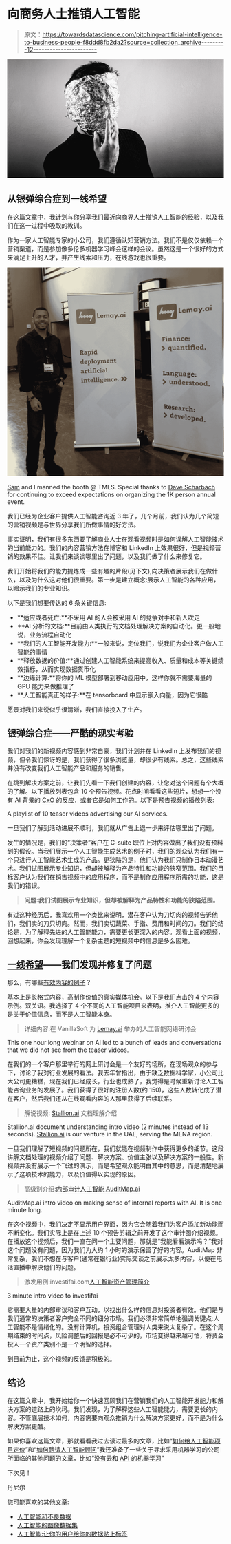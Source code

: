 # 向商务人士推销人工智能

> 原文：<https://towardsdatascience.com/pitching-artificial-intelligence-to-business-people-f8ddd8fb2da2?source=collection_archive---------12----------------------->

![](img/fd193be134fd97c0b0427c577a1fd6a8.png)

## 从银弹综合症到一线希望

在这篇文章中，我计划与你分享我们最近向商界人士推销人工智能的经验，以及我们在这一过程中吸取的教训。

作为一家人工智能专家的小公司，我们遵循认知营销方法。我们不是仅仅依赖一个营销渠道，而是参加像多伦多机器学习峰会这样的会议。虽然这是一个很好的方式来满足上升的人才，并产生线索和压力，在线游戏也很重要。

![](img/fc9fdd8bbd5bfa1b036cc6fa0514bd06.png)

[Sam](https://www.linkedin.com/in/samuel-pierre-gilles/) and I manned the booth @ TMLS. Special thanks to [Dave Scharbach](https://medium.com/u/74fb6f5802d2?source=post_page-----f8ddd8fb2da2--------------------------------) for continuing to exceed expectations on organizing the 1K person annual event.

我们已经为企业客户提供人工智能咨询近 3 年了，几个月前，我们认为几个简短的营销视频是与世界分享我们所做事情的好方法。

事实证明，我们有很多东西要了解商业人士在观看视频时是如何误解人工智能技术的当前能力的。我们的内容营销方法在博客和 LinkedIn 上效果很好，但是视频营销的效果不佳。让我们来谈谈哪里出了问题，以及我们做了什么来修复它。

我们开始将我们的能力提炼成一些有趣的片段(见下文),向决策者展示我们在做什么，以及为什么这对他们很重要。第一步是建立概念:展示人工智能的各种应用，以暗示我们的专业知识。

以下是我们想要传达的 6 条关键信息:

*   **适应或者死亡:**不采用 AI 的人会被采用 AI 的竞争对手和新人吹走
*   **AI 分析的文档:**目前由人类执行的文档处理解决方案的自动化。更一般地说，业务流程自动化
*   **我们的人工智能开发能力:**一般来说，定位我们，说我们为企业客户做人工智能的事情
*   **释放数据的价值:**通过创建人工智能系统来提高收入、质量和成本等关键绩效指标，从而实现数据货币化
*   **边缘计算:**将你的 ML 模型部署到移动应用中，这样你就不需要海量的 GPU 能力来做推理了
*   **人工智能真正的样子:**在 tensorboard 中显示嵌入向量，因为它很酷

愿景对我们来说似乎很清晰，我们直接投入了生产。

## 银弹综合症——严酷的现实考验

我们对我们的新视频内容感到非常自豪，我们计划并在 LinkedIn 上发布我们的视频，但令我们惊讶的是，我们获得了很多浏览量，却很少有线索。总之，这些线索并没有改变我们人工智能产品和服务的销售。

在跳到解决方案之前，让我们先看一下我们创建的内容，让您对这个问题有个大概的了解。以下播放列表包含 10 个预告视频。花点时间看看这些短片，想想一个没有 AI 背景的 [CxO](https://whatis.techtarget.com/definition/CxO) 的反应，或者它是如何工作的。以下是预告视频的播放列表:

A playlist of 10 teaser videos advertising our AI services.

一旦我们了解到活动进展不顺利，我们就从广告上退一步来评估哪里出了问题。

发生的情况是，我们的“决策者”客户在 C-suite 职位上对内容做出了我们没有预料到的假设。当我们展示一个人工智能生成艺术的例子时，我们的观众认为我们有一个只进行人工智能艺术生成的产品。更狭隘的是，他们认为我们只制作日本动漫艺术。我们试图展示专业知识，但却被解释为产品特性和功能的狭窄范围。我们的目标客户认为我们在销售视频中的应用程序，而不是制作应用程序所需的功能，这是我们的错误。

> **问题:我们试图展示专业知识，但却被解释为产品特性和功能的狭隘范围。**

有过这种经历后，我喜欢用一个类比来说明，潜在客户认为刀切肉的视频告诉他们，我们卖的刀只切肉。然而，我们卖切蔬菜、手指、费用和时间的刀。我们的结论是，为了解释先进的人工智能能力，需要更长更深入的内容。观看上面的视频，回想起来，你会发现理解一个复杂主题的短视频中的信息是多么困难。

## [一线希望](https://www.urbandictionary.com/define.php?term=Silver%20lining)——我们发现并修复了问题

那么，有哪些[有效内容的例子](https://www.youtube.com/watch?v=uTjb6WhOd1A)？

基本上是长格式内容，高制作价值的真实媒体机会。以下是我们点击的 4 个内容示例。双关语。我选择了 4 个不同的人工智能项目来表明，推介人工智能更多的是关于价值信息，而不是人工智能本身。

> 详细内容:在 VanillaSoft 为 [Lemay.ai](http://Lemay.ai) 举办的人工智能网络研讨会

This one hour long webinar on AI led to a bunch of leads and conversations that we did not see from the teaser videos.

在我们的一个客户那里举行的网上研讨会是一个友好的场所，在现场观众的参与下，讨论了我对行业发展的看法。我去年曾指出，由于缺乏数据科学家，小公司比大公司更糟糕，现在我们已经成长，行业也成熟了，我觉得是时候重新讨论人工智能咨询业务的发展了。我们获得了很好的注册人数(约 150)，这些人数转化成了潜在客户，然后我们还从在线观看内容的人那里获得了后续联系。

> 解说视频: [Stallion.ai](http://Stallion.ai) 文档理解介绍

Stallion.ai document understanding intro video (2 minutes instead of 13 seconds). [Stallion.ai](http://Stallion.ai) is our venture in the UAE, serving the MENA region.

一旦我们理解了短视频的问题所在，我们就能在视频制作中获得更多的细节。这段讲解文档处理的视频介绍了问题、解决方案、价值主张以及解决方案的一般性。新视频并没有展示一个飞过的演示，而是希望观众能明白其中的意思，而是清楚地展示了这项技术的能力，以及价值得以实现的原因。

> 高级别介绍:[内部审计人工智能 AuditMap.ai](http://AuditMap.ai)

AuditMap.ai intro video on making sense of internal reports with AI. It is one minute long.

在这个视频中，我们决定不显示用户界面，因为它会随着我们为客户添加新功能而不断变化。我们实际上是在上述 10 个预告剪辑之前开发了这个审计图介绍视频。在播放这个视频后，我们一直在问一个主要问题，那就是“我能看看演示吗？”我对这个问题没有问题，因为我们为大约 1 小时的演示保留了好的内容。AuditMap 非常复杂，我们不想在与客户(通常在银行业)实际交谈之前展示太多内容，以便在电话直播中解决他们的问题。

> 激发用例:investifai.com[人工智能资产管理简介](http://investifai.com)

3 minute intro video to investifai

它需要大量的内部审议和客户互动，以找出什么样的信息对投资者有效。他们是与我们通常的决策者客户完全不同的细分市场。我们必须非常简单地强调关键点:人工智能不是情绪化的。没有计算机，投资组合管理对人类来说太复杂了。在这个周期结束的时间点，风险调整后的回报是必不可少的，市场变得越来越可怕，将资金投入一个资产类别不是一个明智的选择。

到目前为止，这个视频的反馈是积极的。

## 结论

在这篇文章中，我开始给你一个快速回顾我们在营销我们的人工智能开发能力和解决方案的道路上的坎坷。我们发现，为了解释这些人工智能能力，需要更长的内容。不管底层技术如何，内容需要向观众推销为什么解决方案更好，而不是为什么解决方案更酷。

如果你喜欢这篇文章，那就看看我过去读过最多的文章，比如“[如何给人工智能项目定价](https://medium.com/towards-data-science/how-to-price-an-ai-project-f7270cb630a4)”和“[如何聘请人工智能顾问](https://medium.com/towards-data-science/why-hire-an-ai-consultant-50e155e17b39)”我还准备了一些关于寻求采用机器学习的公司所面临的其他问题的文章，比如“[没有云和 API 的机器学习](https://medium.com/@lemaysolutions/locked-in-a-box-machine-learning-without-cloud-or-apis-76cc54e391c8)”

下次见！

丹尼尔

您可能喜欢的其他文章:

*   [人工智能和不良数据](/artificial-intelligence-and-bad-data-fbf2564c541a)
*   [人工智能的图像数据集](/image-datasets-for-artificial-intelligence-bbb12615edd7)
*   [人工智能:让你的用户给你的数据贴上标签](https://medium.com/towards-data-science/artificial-intelligence-get-your-users-to-label-your-data-b5fa7c0c9e00)